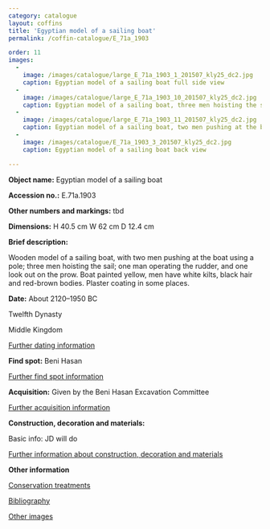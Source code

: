 ```yaml
---
category: catalogue
layout: coffins
title: 'Egyptian model of a sailing boat'
permalink: /coffin-catalogue/E_71a_1903

order: 11
images: 
  -
    image: /images/catalogue/large_E_71a_1903_1_201507_kly25_dc2.jpg
    caption: Egyptian model of a sailing boat full side view 
  -
    image: /images/catalogue/large_E_71a_1903_10_201507_kly25_dc2.jpg
    caption: Egyptian model of a sailing boat, three men hoisting the sail detail 
  -
    image: /images/catalogue/large_E_71a_1903_11_201507_kly25_dc2.jpg
    caption: Egyptian model of a sailing boat, two men pushing at the boat using a pole detail
  -
    image: /images/catalogue/E_71a_1903_3_201507_kly25_dc2.jpg
    caption: Egyptian model of a sailing boat back view

---
```


**Object name:** 
Egyptian model of a sailing boat

**Accession no.:** 
E.71a.1903

**Other numbers and markings:**
tbd

**Dimensions:** 
H 40.5 cm
W 62 cm
D 12.4 cm

**Brief description:** 

Wooden model of a sailing boat, with two men pushing at the boat using a pole; three men hoisting the sail; one man operating the rudder, and one look out on the prow. Boat painted yellow, men have white kilts, black hair and red-brown bodies. Plaster coating in some places.



**Date:**
About 2120–1950 BC

Twelfth Dynasty

Middle Kingdom

[Further dating information](/catalogue_extras/E_71a_1903_dating)

**Find spot:**
Beni Hasan 

[Further find spot information](/catalogue_extras/E_71a_1903_findspot)

**Acquisition:**
Given by the Beni Hasan Excavation Committee

[Further acquisition information](/catalogue_extras/E_71a_1903_acquisition)

**Construction, decoration and materials:**

Basic info: JD will do

[Further information about construction, decoration and materials](/catalogue_extras/E_71a_1903_materials)


**Other information**

[Conservation treatments](/catalogue_extras/E_71a_1903_conservation)

[Bibliography](/catalogue_extras/E_71a_1903_bibliography)

[Other images](/catalogue_extras/E_71a_1903_imagesheet)


